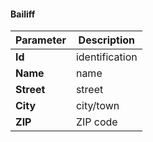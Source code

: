 #### Bailiff
| Parameter | Description |
| ----------- | ----------- |
| **Id** | identification |
| **Name** | name |
| **Street** | street |
| **City** | city/town |
| **ZIP** | ZIP code |